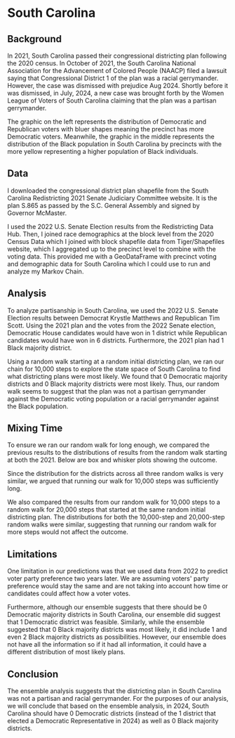 # South Carolina

## Background

In 2021, South Carolina passed their congressional districting plan following the 2020 census. In October of 2021, the South Carolina National Association for the Advancement of Colored People (NAACP)  filed a lawsuit saying that Congressional District 1 of the plan was a racial gerrymander. However, the case was dismissed with prejudice Aug 2024. Shortly before it was dismissed, in July, 2024, a new case was brought forth by the Women League of Voters of South Carolina claiming that the plan was a partisan gerrymander.

The graphic on the left represents the distribution of Democratic and Republican voters with bluer shapes meaning the precinct has more Democratic voters. Meanwhile, the graphic in the middle represents the distribution of the Black population in South Carolina by precincts with the more yellow representing a higher population of Black individuals.

## Data

I downloaded the congressional district plan shapefile from the South Carolina Redistricting 2021 Senate Judiciary Committee website. It is the plan S.865 as passed by the S.C. General Assembly and signed by Governor McMaster.

I used the 2022 U.S. Senate Election results from the Redistricting Data Hub. Then, I joined race demographics at the block level from the 2020 Census Data which I joined with block shapefile data from Tiger/Shapefiles website, which I aggregated up to the precinct level to combine with the voting data. This provided me with a GeoDataFrame with precinct voting and demographic data for South Carolina which I could use to run and analyze my Markov Chain.

## Analysis

To analyze partisanship in South Carolina, we used the 2022 U.S. Senate Election results between Democrat Krystle Matthews and Republican Tim Scott. Using the 2021 plan and the votes from the 2022 Senate election, Democratic House candidates would have won in 1 district while Republican candidates would have won in 6 districts. Furthermore, the 2021 plan had 1 Black majority district.

Using a random walk starting at a random initial districting plan, we ran our chain for 10,000 steps to explore the state space of South Carolina to find what districting plans were most likely. We found that 0 Democratic majority districts and 0 Black majority districts were most likely. Thus, our random walk seems to suggest that the plan was not a partisan gerrymander against the Democratic voting population or a racial gerrymander against the Black population.

## Mixing Time

To ensure we ran our random walk for long enough, we compared the previous results to the distributions of results from the random walk starting at both the 2021. Below are box and whisker plots showing the outcome. 

Since the distribution for the districts across all three random walks is very similar, we argued that running our walk for 10,000 steps was sufficiently long.

We also compared the results from our random walk for 10,000 steps to a random walk for 20,000 steps that started at the same random initial districting plan. The distributions for both the 10,000-step and 20,000-step random walks were similar, suggesting that running our random walk for more steps would not affect the outcome.

## Limitations

One limitation in our predictions was that we used data from 2022 to predict voter party preference two years later. We are assuming voters' party preference would stay the same and are not taking into account how time or candidates could affect how a voter votes.

Furthermore, although our ensemble suggests that there should be 0 Democratic majority districts in South Carolina, our ensemble did suggest that 1 Democratic district was feasible. Similarly, while the ensemble suggested that 0 Black majority districts was most likely, it did include 1 and even 2 Black majority districts as possibilities. However, our ensemble does not have all the information so if it had all information, it could have a different distribution of most likely plans.

## Conclusion

The ensemble analysis suggests that the districting plan in South Carolina was not a partisan and racial gerrymander. For the purposes of our analysis, we will conclude that based on the ensemble analysis, in 2024, South Carolina should have 0 Democratic districts (instead of the 1 district that elected a Democratic Representative in 2024) as well as 0 Black majority districts. 
